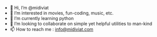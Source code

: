 - 👋 Hi, I’m @midiviat
- 👀 I’m interested in movies, fun-coding, music, etc.
- 🌱 I’m currently learning python
- 💞️ I’m looking to collaborate on simple yet helpful utilities to man-kind
- 📫 How to reach me : info@midiviat.com

<!---
midiviat/midiviat is a ✨ special ✨ repository because its `README.md` (this file) appears on your GitHub profile.
You can click the Preview link to take a look at your changes.
--->
